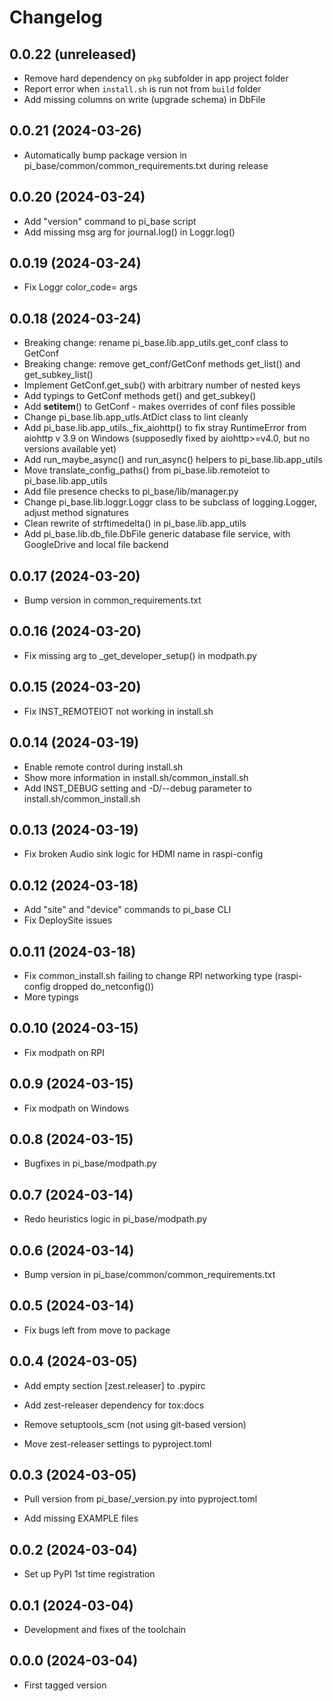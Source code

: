 # Changelog

## 0.0.22 (unreleased)

* Remove hard dependency on `pkg` subfolder in app project folder
* Report error when `install.sh` is run not from `build` folder
* Add missing columns on write (upgrade schema) in DbFile

## 0.0.21 (2024-03-26)

* Automatically bump package version in pi_base/common/common_requirements.txt during release

## 0.0.20 (2024-03-24)

* Add "version" command to pi_base script
* Add missing msg arg for journal.log() in Loggr.log()

## 0.0.19 (2024-03-24)

* Fix Loggr color_code= args

## 0.0.18 (2024-03-24)

* Breaking change: rename pi_base.lib.app_utils.get_conf class to GetConf
* Breaking change: remove get_conf/GetConf methods get_list() and get_subkey_list()
* Implement GetConf.get_sub() with arbitrary number of nested keys
* Add typings to GetConf methods get() and get_subkey()
* Add __setitem__() to GetConf - makes overrides of conf files possible
* Change pi_base.lib.app_utls.AtDict class to lint cleanly
* Add pi_base.lib.app_utils._fix_aiohttp() to fix stray RuntimeError from aiohttp v 3.9 on Windows (supposedly fixed by aiohttp>=v4.0, but no versions available yet)
* Add run_maybe_async() and run_async() helpers to pi_base.lib.app_utils
* Move translate_config_paths() from pi_base.lib.remoteiot to pi_base.lib.app_utils
* Add file presence checks to pi_base/lib/manager.py
* Change pi_base.lib.loggr.Loggr class to be subclass of logging.Logger, adjust method signatures
* Clean rewrite of strftimedelta() in pi_base.lib.app_utils
* Add pi_base.lib.db_file.DbFile generic database file service, with GoogleDrive and local file backend

## 0.0.17 (2024-03-20)

* Bump version in common_requirements.txt

## 0.0.16 (2024-03-20)

* Fix missing arg to _get_developer_setup() in modpath.py

## 0.0.15 (2024-03-20)

* Fix INST_REMOTEIOT not working in install.sh

## 0.0.14 (2024-03-19)

* Enable remote control during install.sh
* Show more information in install.sh/common_install.sh
* Add INST_DEBUG setting and -D/--debug parameter to install.sh/common_install.sh

## 0.0.13 (2024-03-19)

* Fix broken Audio sink logic for HDMI name in raspi-config

## 0.0.12 (2024-03-18)

* Add "site" and "device" commands to pi_base CLI
* Fix DeploySite issues

## 0.0.11 (2024-03-18)

* Fix common_install.sh failing to change RPI networking type (raspi-config dropped do_netconfig())
* More typings

## 0.0.10 (2024-03-15)

* Fix modpath on RPI

## 0.0.9 (2024-03-15)

* Fix modpath on Windows

## 0.0.8 (2024-03-15)

* Bugfixes in pi_base/modpath.py

## 0.0.7 (2024-03-14)

* Redo heuristics logic in pi_base/modpath.py

## 0.0.6 (2024-03-14)

* Bump version in pi_base/common/common_requirements.txt

## 0.0.5 (2024-03-14)

* Fix bugs left from move to package

## 0.0.4 (2024-03-05)

* Add empty section [zest.releaser] to .pypirc

* Add zest-releaser dependency for tox:docs

* Remove setuptools_scm (not using git-based version)

* Move zest-releaser settings to pyproject.toml

## 0.0.3 (2024-03-05)

* Pull version from pi_base/_version.py into pyproject.toml

* Add missing EXAMPLE files

## 0.0.2 (2024-03-04)

* Set up PyPI 1st time registration

## 0.0.1 (2024-03-04)

* Development and fixes of the toolchain

## 0.0.0 (2024-03-04)

* First tagged version
